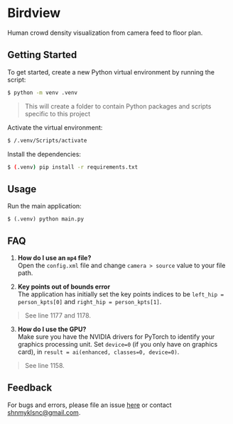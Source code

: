 # Birdview

Human crowd density visualization from camera feed to floor plan.

## Getting Started

To get started, create a new Python virtual environment by running the script:

```bash
$ python -m venv .venv
```

> This will create a folder to contain Python packages and scripts specific to this project

Activate the virtual environment:

```bash
$ /.venv/Scripts/activate
```

Install the dependencies:

```bash
$ (.venv) pip install -r requirements.txt
```

## Usage

Run the main application:
```
$ (.venv) python main.py
```

## FAQ

1. **How do I use an `mp4` file?** <br />
  Open the `config.xml` file and change `camera > source` value to your file path.

2. **Key points out of bounds error** <br />
  The application has initially set the key points indices to be `left_hip = person_kpts[0]` and `right_hip = person_kpts[1]`.

  > See line 1177 and 1178.

3. **How do I use the GPU?** <br />
  Make sure you have the NVIDIA drivers for PyTorch to identify your graphics processing unit. Set `device=0` (if you only have on graphics card), in `result = ai(enhanced, classes=0, device=0)`.

  > See line 1158.

## Feedback

For bugs and errors, please file an issue [here](https://github.com/shnmyklsnc/birdview/issues) or contact [shnmyklsnc@gmail.com](mailto:shnmyklsnc@gmail.com).
